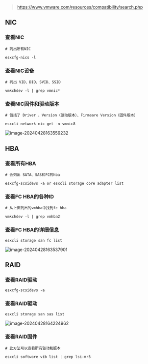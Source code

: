 > https://www.vmware.com/resources/compatibility/search.php

## NIC

### 查看NIC

```
# 列出所有NIC

esxcfg-nics -l
```

### 查看NIC设备

```
# 列出 VID、DID、SVID、SSID

vmkchdev -l | grep vmnic*
```

### 查看NIC固件和驱动版本

```
# 包括了 Driver 、Version（驱动版本）、Firmeare Version（固件版本）

esxcli network nic get -n vmnic8
```

![image-20240428163559232](C:\Users\OK馒头\AppData\Roaming\Typora\typora-user-images\image-20240428163559232.png)

## HBA

### 查看所有HBA

```
# 会列出 SATA、SAS和FC的hba

esxcfg-scsidevs -a or esxcli storage core adapter list
```

### 查看FC HBA的各种ID

```
# 从上面列出的vmhba中找到fc hba

vmkchdev -l | grep vmhba2
```

### 查看FC HBA的详细信息

```
esxcli storage san fc list
```

![image-20240428163537901](C:\Users\OK馒头\AppData\Roaming\Typora\typora-user-images\image-20240428163537901.png)

## RAID

### 查看RAID驱动

```
esxcfg-scsidevs -a
```

### 查看RAID驱动

```
esxcli storage san sas list
```

![image-20240428164224962](C:\Users\OK馒头\AppData\Roaming\Typora\typora-user-images\image-20240428164224962.png)

### 查看RAID固件

```
# 此方法可以查看所有驱动和版本

esxcli software vib list | grep lsi-mr3
```

